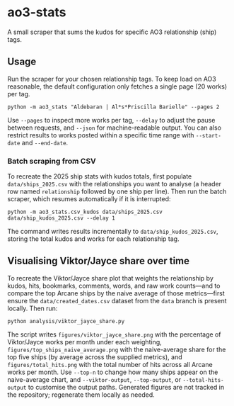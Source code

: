 # ao3-stats

A small scraper that sums the kudos for specific AO3 relationship (ship) tags.

## Usage

Run the scraper for your chosen relationship tags. To keep load on AO3 reasonable,
the default configuration only fetches a single page (20 works) per tag.

```
python -m ao3_stats "Aldebaran | Al*s*Priscilla Barielle" --pages 2
```

Use `--pages` to inspect more works per tag, `--delay` to adjust the pause between
requests, and `--json` for machine-readable output. You can also restrict results to
works posted within a specific time range with `--start-date` and `--end-date`.

### Batch scraping from CSV

To recreate the 2025 ship stats with kudos totals, first populate `data/ships_2025.csv`
with the relationships you want to analyse (a header row named `relationship` followed
by one ship per line). Then run the batch scraper, which resumes automatically if it is
interrupted:

```
python -m ao3_stats.csv_kudos data/ships_2025.csv data/ship_kudos_2025.csv --delay 1
```

The command writes results incrementally to `data/ship_kudos_2025.csv`, storing the
total kudos and works for each relationship tag.

## Visualising Viktor/Jayce share over time

To recreate the Viktor/Jayce share plot that weights the relationship by kudos, hits,
bookmarks, comments, words, and raw work counts—and to compare the top Arcane ships by
the naive average of those metrics—first ensure the `data/created_dates.csv` dataset from
the `data` branch is present locally. Then run:

```
python analysis/viktor_jayce_share.py
```

The script writes `figures/viktor_jayce_share.png` with the percentage of Viktor/Jayce
works per month under each weighting, `figures/top_ships_naive_average.png` with the
naive-average share for the top five ships (by average across the supplied metrics), and
`figures/total_hits.png` with the total number of hits across all Arcane works per month.
Use `--top-n` to change how many ships appear on the naive-average chart, and `--viktor-output`,
`--top-output`, or `--total-hits-output` to customise the output paths. Generated figures are not
tracked in the repository; regenerate them locally as needed.
